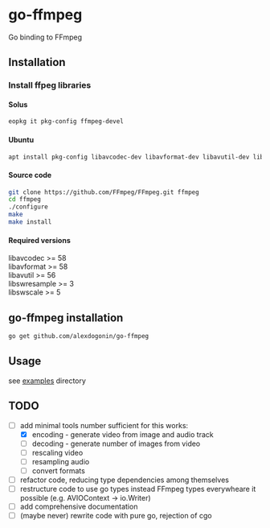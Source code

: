 
# go-ffmpeg

Go binding to FFmpeg

## Installation

### Install ffpeg libraries

#### Solus

```bash
eopkg it pkg-config ffmpeg-devel
```

#### Ubuntu

```bash
apt install pkg-config libavcodec-dev libavformat-dev libavutil-dev libswscale-dev libswresample-dev
```

#### Source code

```bash
git clone https://github.com/FFmpeg/FFmpeg.git ffmpeg
cd ffmpeg
./configure
make
make install
```

#### Required versions

libavcodec >= 58  
libavformat >= 58  
libavutil >= 56  
libswresample >= 3  
libswscale >= 5  

## go-ffmpeg installation

```bash
go get github.com/alexdogonin/go-ffmpeg
```

## Usage

see [examples](https://github.com/alexdogonin/go-ffmpeg/tree/master/examples) directory

## TODO

- [ ] add minimal tools number sufficient for this works:
  - [x] encoding - generate video from image and audio track
  - [ ] decoding - generate number of images from video
  - [ ] rescaling video
  - [ ] resampling audio
  - [ ] convert formats
- [ ] refactor code, reducing type dependencies among themselves
- [ ] restructure code to use go types instead FFmpeg types everywheare it possible (e.g. AVIOContext -> io.Writer)
- [ ] add comprehensive documentation
- [ ] (maybe never) rewrite code with pure go, rejection of cgo
